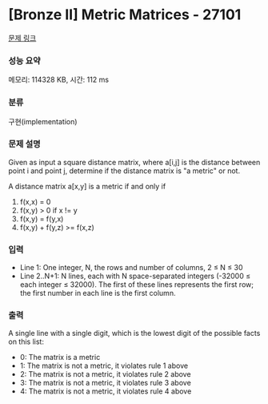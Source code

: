 # [Bronze II] Metric Matrices - 27101 

[문제 링크](https://www.acmicpc.net/problem/27101) 

### 성능 요약

메모리: 114328 KB, 시간: 112 ms

### 분류

구현(implementation)

### 문제 설명

<p>Given as input a square distance matrix, where a[i,j] is the distance between point i and point j, determine if the distance matrix is "a metric" or not.</p>

<p>A distance matrix a[x,y] is a metric if and only if</p>

<ol>
	<li>f(x,x) = 0</li>
	<li>f(x,y) > 0 if x != y</li>
	<li>f(x,y) = f(y,x)</li>
	<li>f(x,y) + f(y,z) >= f(x,z)</li>
</ol>

### 입력 

 <ul>
	<li>Line 1: One integer, N, the rows and number of columns, 2 ≤ N ≤ 30</li>
	<li>Line 2..N+1: N lines, each with N space-separated integers (-32000 ≤ each integer ≤ 32000).  The first of these lines represents the first row; the first number in each line is the first column.</li>
</ul>

### 출력 

 <p>A single line with a single digit, which is the lowest digit of the possible facts on this list:</p>

<ul>
	<li>0: The matrix is a metric</li>
	<li>1: The matrix is not a metric, it violates rule 1 above</li>
	<li>2: The matrix is not a metric, it violates rule 2 above</li>
	<li>3: The matrix is not a metric, it violates rule 3 above</li>
	<li>4: The matrix is not a metric, it violates rule 4 above</li>
</ul>

